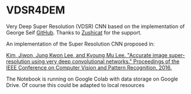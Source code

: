# VDSR4DEM
Very Deep Super Resolution (VDSR) CNN based on the implementation of George Seif [GitHub](https://github.com/GeorgeSeif/VDSR-Keras).
Thanks to [Zushicat](https://github.com/zushicat) for the support.

An implementation of the Super Resolution CNN proposed in:

[Kim, Jiwon, Jung Kwon Lee, and Kyoung Mu Lee. "Accurate image super-resolution using very deep convolutional networks." Proceedings of the IEEE Conference on Computer Vision and Pattern Recognition. 2016.](https://arxiv.org/abs/1511.04587)

The Notebook is running on Google Colab with data storage on Google Drive. Of course this could be adapted to local resources
